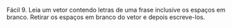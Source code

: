 Fácil 9. Leia um vetor contendo letras de uma frase inclusive os espaços em branco. 
Retirar os espaços em branco do vetor e depois escreve-los.